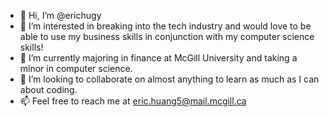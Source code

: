 - 👋 Hi, I’m @erichugy
- 👀 I’m interested in breaking into the tech industry and would love to be able to use my business skills in conjunction with my computer science skills!
- 🌱 I’m currently majoring in finance at McGill University and taking a minor in computer science. 
- 💞️ I’m looking to collaborate on almost anything to learn as much as I can about coding.
- 📫 Feel free to reach me at eric.huang5@mail.mcgill.ca

<!---
erichugy/erichugy is a ✨ special ✨ repository because its `README.md` (this file) appears on your GitHub profile.
You can click the Preview link to take a look at your changes.
--->
